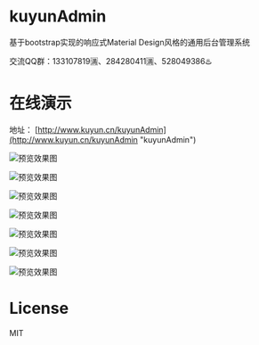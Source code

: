 # kuyunAdmin

基于bootstrap实现的响应式Material Design风格的通用后台管理系统

交流QQ群：133107819🈵、284280411🈵、528049386♨️

# 在线演示

地址： [http://www.kuyun.cn/kuyunAdmin](http://www.kuyun.cn/kuyunAdmin "kuyunAdmin")


![预览效果图](src/resources/images/kuyun-upms-theme.png)

![预览效果图](src/resources/images/kuyun-cms-theme.png)

![预览效果图](src/resources/images/kuyun-pay-theme.png)

![预览效果图](src/resources/images/kuyun-ucenter-theme.png)

![预览效果图](src/resources/images/kuyun-oss-theme.png)

![预览效果图](src/resources/images/kuyun-cms-theme-m1.png)

![预览效果图](src/resources/images/kuyun-cms-theme-m2.png)

# License
  MIT

